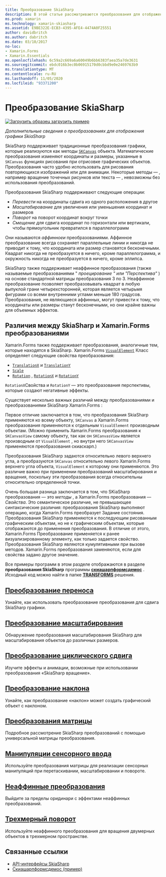```yaml
---
title: Преобразование SkiaSharp
description: В этой статье рассматриваются преобразования для отображения графики SkiaSharp в Xamarin.Forms приложениях и демонстрируется пример кода.
ms.prod: xamarin
ms.technology: xamarin-skiasharp
ms.assetid: E9BE322E-ECB3-4395-AFE4-4474A0F25551
author: davidbritch
ms.author: dabritch
ms.date: 03/10/2017
no-loc:
- Xamarin.Forms
- Xamarin.Essentials
ms.openlocfilehash: 6c59a2c669a6a60049b6bb6383faea35a7de3631
ms.sourcegitcommit: ebdc016b3ec0b06915170d0cbbd9e0e2469763b9
ms.translationtype: MT
ms.contentlocale: ru-RU
ms.lasthandoff: 11/05/2020
ms.locfileid: "93371200"
---
```

# <a name="skiasharp-transforms"></a>Преобразование SkiaSharp

[![Загрузить образец](~/media/shared/download.png) загрузить пример](/samples/xamarin/xamarin-forms-samples/skiasharpforms-demos)

_Дополнительные сведения о преобразованиях для отображения графики SkiaSharp_

SkiaSharp поддерживает традиционные преобразования графики, которые реализуются как методы [`SKCanvas`](xref:SkiaSharp.SKCanvas) объекта. Математические преобразования изменяют координаты и размеры, указанные в `SKCanvas` функциях рисования при отрисовке графических объектов. Преобразования часто удобно использовать для рисования повторяющихся изображений или для анимации. Некоторые методы &mdash; , например вращение точечных рисунков или текста &mdash; , невозможны без использования преобразований.

Преобразования SkiaSharp поддерживают следующие операции:

- *Перевести* на координаты сдвига из одного расположения в другое
- *Масштабирование* для увеличения или уменьшения координат и размеров
- *Поворот* на поворот координат вокруг точки
- *Смещение для* сдвига координат по горизонтали или вертикали, чтобы прямоугольник превратился в параллелограмм

Они называются *аффинноеи* преобразованиями. Аффинное преобразование всегда сохраняет параллельные линии и никогда не приводит к тому, что координата или размер становятся бесконечными. Квадрат никогда не преобразуется в ничего, кроме параллелограмма, и окружность никогда не преобразуется в ничего, кроме эллипса.

SkiaSharp также поддерживает неаффинное преобразования (также называемые преобразованиями " *проецирование* *" или "Перспектива"* ) на основе стандартной матрицы преобразования 3 по 3. Неаффинное преобразование позволяет преобразовывать квадрат в любую выпуклой грани четырехсторонней, которая является четырьмя фигурами со всеми внутренними углами меньше 180 градусов. Преобразования, не являющиеся аффинных, могут привести к тому, что координаты или размеры станут бесконечными, но они крайне важны для объемных эффектов.

## <a name="differences-between-skiasharp-and-no-locxamarinforms-transforms"></a>Различия между SkiaSharp и Xamarin.Forms преобразованиями

Xamarin.Forms также поддерживает преобразования, аналогичные тем, которые находятся в SkiaSharp. Xamarin.Forms [`VisualElement`](xref:Xamarin.Forms.VisualElement) Класс определяет следующие свойства преобразования:

- [`TranslationX`](xref:Xamarin.Forms.VisualElement.TranslationX) и [`TranslationY`](xref:Xamarin.Forms.VisualElement.TranslationY)
- [`Scale`](xref:Xamarin.Forms.VisualElement.Scale)
- [`Rotation`](xref:Xamarin.Forms.VisualElement.Rotation) , [`RotationX`](xref:Xamarin.Forms.VisualElement.RotationX) и [`RotationY`](xref:Xamarin.Forms.VisualElement.RotationY)

`RotationX`Свойства и `RotationY` — это преобразования перспективы, которые создают негативные эффекты.

Существует несколько важных различий между преобразованиями и преобразованиями SkiaSharp Xamarin.Forms :

Первое отличие заключается в том, что преобразования SkiaSharp применяются ко всему объекту, `SKCanvas` а Xamarin.Forms преобразования применяются к отдельным `VisualElement` производным объектам. (Можно применить Xamarin.Forms преобразования к `SKCanvasView` самому объекту, так как он `SKCanvasView` является производным от `VisualElement` , но внутри него `SKCanvasView` применяются преобразования скиаскарп.)

Преобразования SkiaSharp задаются относительно левого верхнего угла, а преобразуются `SKCanvas` относительно левого Xamarin.Forms верхнего угла объекта, `VisualElement` к которому они применяются. Это различие важно при применении преобразований масштабирования и вращения, поскольку эти преобразования всегда относительны относительно определенной точки.

Очень большая разница заключается в том, что SKiaSharp преобразования — это *методы* , а Xamarin.Forms преобразования — *Свойства*. Это семантическое различие, не превышающее синтаксические различия: преобразования SkiaSharp выполняют операцию, когда Xamarin.Forms преобразует Задание состояния. Преобразования SkiaSharp применяются к последующим рисованным графическим объектам, но не к графическим объектам, которые отображаются до применения преобразования. В отличие от этого, Xamarin.Forms Преобразование применяется к ранее визуализированному элементу, как только задается свойство. Преобразования SkiaSharp являются кумулятивными при вызове методов. Xamarin.Forms преобразования заменяются, если для свойства задано другое значение.

Все примеры программ в этом разделе отображаются в разделе **преобразования SkiaSharp** программы [**скиашарпформсдемос**](/samples/xamarin/xamarin-forms-samples/skiasharpforms-demos) . Исходный код можно найти в папке [**TRANSFORMS**](https://github.com/xamarin/xamarin-forms-samples/tree/master/SkiaSharpForms/Demos/Demos/SkiaSharpFormsDemos/Transforms) решения.

## <a name="the-translate-transform"></a>[Преобразование переноса](translate.md)

Узнайте, как использовать преобразование преобразования для сдвига SkiaSharp графики.

## <a name="the-scale-transform"></a>[Преобразование масштабирования](scale.md)

Обнаружение преобразования масштабирования SkiaSharp для масштабирования объектов до различных размеров.

## <a name="the-rotate-transform"></a>[Преобразование циклического сдвига](rotate.md)

Изучите эффекты и анимации, возможные при использовании преобразования «SkiaSharp вращение».

## <a name="the-skew-transform"></a>[Преобразование наклона](skew.md)

Узнайте, как преобразование «наклон» может создать графический объект с наклоном.

## <a name="matrix-transforms"></a>[Преобразования матрицы](matrix.md)

Подробное рассмотрение SkiaSharp преобразований с помощью универсальной матрицы преобразования.

## <a name="touch-manipulations"></a>[Манипуляции сенсорного ввода](touch.md)

Используйте преобразования матрицы для реализации сенсорных манипуляций при перетаскивании, масштабировании и повороте.

## <a name="non-affine-transforms"></a>[Неаффинные преобразования](non-affine.md)

Выйдите за пределы оридинари с эффектами неаффинных преобразований.

## <a name="3d-rotation"></a>[Трехмерный поворот](3d-rotation.md)

Используйте неаффинного преобразования для вращения двумерных объектов в трехмерном пространстве.

## <a name="related-links"></a>Связанные ссылки

- [API-интерфейсы SkiaSharp](/dotnet/api/skiasharp)
- [Скиашарпформсдемос (пример)](/samples/xamarin/xamarin-forms-samples/skiasharpforms-demos)